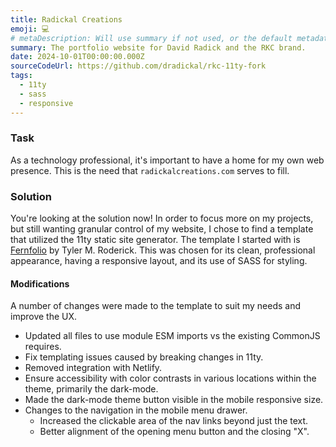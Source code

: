 ```yaml
---
title: Radickal Creations
emoji: 💻
# metaDescription: Will use summary if not used, or the default metadata.desciption if no summary.
summary: The portfolio website for David Radick and the RKC brand.
date: 2024-10-01T00:00:00.000Z
sourceCodeUrl: https://github.com/dradickal/rkc-11ty-fork
tags:
  - 11ty
  - sass
  - responsive
---
```


### Task
As a technology professional, it's important to have a home for my own web presence. This is the need that `radickalcreations.com` serves to fill.

### Solution
You're looking at the solution now! In order to focus more on my projects, but still wanting granular control of my website, I chose to find a template that utilized the 11ty static site generator. The template I started with is [Fernfolio](https://jamstackthemes.dev/theme/fernfolio/) by Tyler M. Roderick. This was chosen for its clean, professional appearance, having a responsive layout, and its use of SASS for styling. 

#### Modifications
A number of changes were made to the template to suit my needs and improve the UX.
- Updated all files to use module ESM imports vs the existing CommonJS requires.
- Fix templating issues caused by breaking changes in 11ty.
- Removed integration with Netlify.
- Ensure accessibility with color contrasts in various locations within the theme, primarily the dark-mode.
- Made the dark-mode theme button visible in the mobile responsive size.
- Changes to the navigation in the mobile menu drawer.
  - Increased the clickable area of the nav links beyond just the text.
  - Better alignment of the opening menu button and the closing "X".
